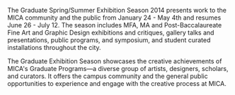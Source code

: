 The Graduate Spring/Summer Exhibition Season 2014 presents work to the MICA community and the public from January 24 - May 4th and resumes June 26 - July 12. The season includes MFA, MA and Post-Baccalaureate Fine Art and Graphic Design exhibitions and critiques, gallery talks and presentations, public programs, and symposium, and student curated installations throughout the city.

The Graduate Exhibition Season showcases the creative achievements of MICA's Graduate Programs—a diverse group of artists, designers, scholars, and curators. It offers the campus community and the general public opportunities to experience and engage with the creative process at MICA.
